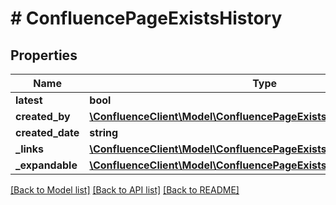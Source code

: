 # # ConfluencePageExistsHistory

## Properties

Name | Type | Description | Notes
------------ | ------------- | ------------- | -------------
**latest** | **bool** |  | 
**created_by** | [**\ConfluenceClient\Model\ConfluencePageExistsHistoryCreatedBy**](ConfluencePageExistsHistoryCreatedBy.md) |  | 
**created_date** | **string** |  | 
**_links** | [**\ConfluenceClient\Model\ConfluencePageExistsHistoryCreatedByLinks**](ConfluencePageExistsHistoryCreatedByLinks.md) |  | 
**_expandable** | [**\ConfluenceClient\Model\ConfluencePageExistsHistoryExpandable**](ConfluencePageExistsHistoryExpandable.md) |  | 

[[Back to Model list]](../../README.md#documentation-for-models) [[Back to API list]](../../README.md#documentation-for-api-endpoints) [[Back to README]](../../README.md)


